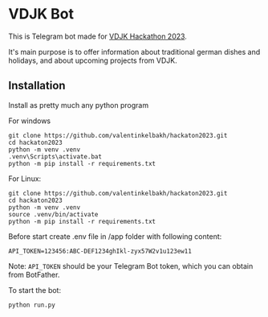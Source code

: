 # VDJK Bot

This is Telegram bot made for [VDJK Hackathon 2023](https://vdjk.kz/hackaton2023).

It's main purpose is to offer information about traditional german dishes and holidays, and about upcoming projects from VDJK.

## Installation

Install as pretty much any python program

For windows
```
git clone https://github.com/valentinkelbakh/hackaton2023.git
cd hackaton2023
python -m venv .venv
.venv\Scripts\activate.bat
python -m pip install -r requirements.txt
```

For Linux:
```
git clone https://github.com/valentinkelbakh/hackaton2023.git
cd hackaton2023
python -m venv .venv
source .venv/bin/activate
python -m pip install -r requirements.txt
```

Before start create .env file in /app folder with following content:
```
API_TOKEN=123456:ABC-DEF1234ghIkl-zyx57W2v1u123ew11
```
Note: `API_TOKEN` should be your Telegram Bot token, which you can obtain from BotFather.


To start the bot:
```
python run.py
```